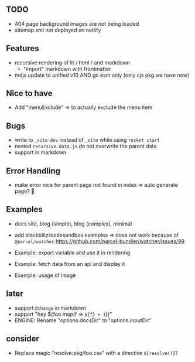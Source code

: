 ## TODO

- 404 page background images are not being loaded
- sitemap.xml not deployed on netlify

## Features

- recursive rendering of lit / html / and markdown
  - "import" markdown with frontmatter
- mdjs update to unified v10 AND go esm only (only cjs pkg we have now)

## Nice to have

- Add "menuExclude" => to actually exclude the menu item

## Bugs

- write to `_site-dev` instead of `_site` while using `rocket start`
- nested `recursive.data.js` do not overwrite the parent data
- support <!-- asdf --> in markdown

## Error Handling

- make error nice for parent page not found in index => auto generate page? 🤔

## Examples

- docs site, blog (simple), blog (complex), minimal
- add stackblitz/codesandbox examples => does not work because of `@parcel/watcher` https://github.com/parcel-bundler/watcher/issues/99

- Example: export variable and use it in rendering
- Example: fetch data from an api and display it
- Example: usage of image

## later

- support `@change` in markdown
- support "hey ${foo.map(f => `${f} + 1`)}"
- ENGINE: Rename "options.docsDir" to "options.inputDir"

## consider

- Replace magic "resolve:pkg/foo.css" with a directive `${resolve()}`?
